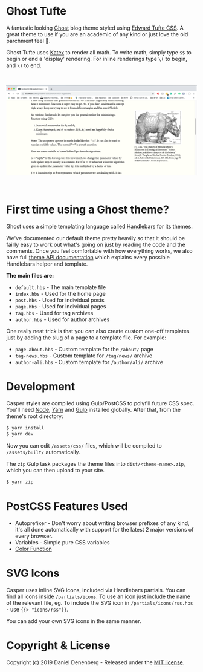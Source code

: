 # Ghost Tufte

A fantastic looking [Ghost](https://ghost.org) blog theme styled using [Edward Tufte CSS](https://github.com/edwardtufte/tufte-css). A great theme to use if you are an academic of any kind or just love the old parchment feel 📜.

Ghost Tufte uses [Katex](https://katex.org/) to render all math. To write math, simply type `$$` to begin or end a 'display' rendering. For inline renderings type `\(` to begin, and `\)` to end.

&nbsp;

![screenshot](/Screenshots/ArticleView.png)

&nbsp;

# First time using a Ghost theme?

Ghost uses a simple templating language called [Handlebars](http://handlebarsjs.com/) for its themes.

We've documented our default theme pretty heavily so that it should be fairly easy to work out what's going on just by reading the code and the comments. Once you feel comfortable with how everything works, we also have full [theme API documentation](https://ghost.org/docs/api/handlebars-themes/) which explains every possible Handlebars helper and template.

**The main files are:**

- `default.hbs` - The main template file
- `index.hbs` - Used for the home page
- `post.hbs` - Used for individual posts
- `page.hbs` - Used for individual pages
- `tag.hbs` - Used for tag archives
- `author.hbs` - Used for author archives

One really neat trick is that you can also create custom one-off templates just by adding the slug of a page to a template file. For example:

- `page-about.hbs` - Custom template for the `/about/` page
- `tag-news.hbs` - Custom template for `/tag/news/` archive
- `author-ali.hbs` - Custom template for `/author/ali/` archive

# Development

Casper styles are compiled using Gulp/PostCSS to polyfill future CSS spec. You'll need [Node](https://nodejs.org/), [Yarn](https://yarnpkg.com/) and [Gulp](https://gulpjs.com) installed globally. After that, from the theme's root directory:

```bash
$ yarn install
$ yarn dev
```

Now you can edit `/assets/css/` files, which will be compiled to `/assets/built/` automatically.

The `zip` Gulp task packages the theme files into `dist/<theme-name>.zip`, which you can then upload to your site.

```bash
$ yarn zip
```

# PostCSS Features Used

- Autoprefixer - Don't worry about writing browser prefixes of any kind, it's all done automatically with support for the latest 2 major versions of every browser.
- Variables - Simple pure CSS variables
- [Color Function](https://github.com/postcss/postcss-color-function)

# SVG Icons

Casper uses inline SVG icons, included via Handlebars partials. You can find all icons inside `/partials/icons`. To use an icon just include the name of the relevant file, eg. To include the SVG icon in `/partials/icons/rss.hbs` - use `{{> "icons/rss"}}`.

You can add your own SVG icons in the same manner.

# Copyright & License

Copyright (c) 2019 Daniel Denenberg - Released under the [MIT license](LICENSE).
